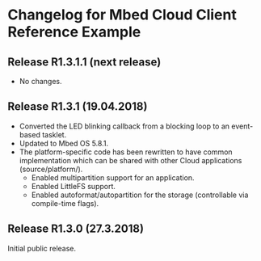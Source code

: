 # Changelog for Mbed Cloud Client Reference Example

## Release R1.3.1.1 (next release)
* No changes.

## Release R1.3.1 (19.04.2018)

* Converted the LED blinking callback from a blocking loop to an event-based tasklet.
* Updated to Mbed OS 5.8.1.
* The platform-specific code has been rewritten to have common implementation which can be shared with other Cloud applications (source/platform/).
  * Enabled multipartition support for an application.
  * Enabled LittleFS support.
  * Enabled autoformat/autopartition for the storage (controllable via compile-time flags).

## Release R1.3.0 (27.3.2018)

Initial public release.

